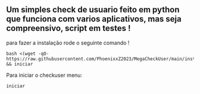 ## Um simples check de usuario feito em python que funciona com varios aplicativos, mas seja compreensivo, script em testes ! 

para fazer a instalação rode o seguinte comando !

```
bash <(wget -qO- https://raw.githubusercontent.com/PhoenixxZ2023/MegaCheckUser/main/install.sh) && iniciar
```

Para iniciar o checkuser menu: 
```
iniciar
```
